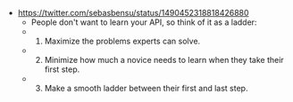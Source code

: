 - https://twitter.com/sebasbensu/status/1490452318818426880
	- People don't want to learn your API, so think of it as a ladder: 
	- 1. Maximize the problems experts can solve. 
	- 2. Minimize how much a novice needs to learn when they take their first step. 
	- 3. Make a smooth ladder between their first and last step.
